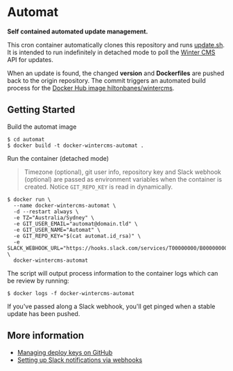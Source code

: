 # Automat

__Self contained automated update management.__

This cron container automatically clones this repository and runs [update.sh](https://github.com/mik-p/docker-wintercms/blob/master/update.sh). It is intended to run indefinitely in detached mode to poll the [Winter CMS](https://wintercms.com/) API for updates.

When an update is found, the changed __version__ and __Dockerfiles__ are pushed back to the origin repository. The commit triggers an automated build process for the  [Docker Hub image hiltonbanes/wintercms](https://hub.docker.com/r/hiltonbanes/wintercms/).


## Getting Started

Build the automat image

```shell
$ cd automat
$ docker build -t docker-wintercms-automat .
```

Run the container (detached mode)

> Timezone (optional), git user info, repository key and Slack webhook (optional) are passed as environment variables when the container is created. Notice `GIT_REPO_KEY` is read in dynamically.


```shell
$ docker run \
  --name docker-wintercms-automat \
  -d --restart always \
  -e TZ="Australia/Sydney" \
  -e GIT_USER_EMAIL="automat@domain.tld" \
  -e GIT_USER_NAME="Automat" \
  -e GIT_REPO_KEY="$(cat automat.id_rsa)" \
  -e SLACK_WEBHOOK_URL="https://hooks.slack.com/services/T00000000/B00000000/XXXXXXXXXXXXXXXXXXXXXXXX" \
  docker-wintercms-automat
```

The script will output process information to the container logs which can be review by running:

```shell
$ docker logs -f docker-wintercms-automat
```

If you've passed along a Slack webhook, you'll get pinged when a stable update has been pushed.


## More information

 - [Managing deploy keys on GitHub](https://developer.github.com/guides/managing-deploy-keys/#deploy-keys)
 - [Setting up Slack notifications via webhooks](https://api.slack.com/incoming-webhooks)
